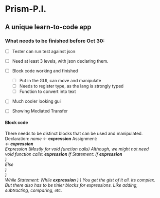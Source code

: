 # Prism-P.I.
## A unique learn-to-code app



### What needs to be finished before Oct 30:

- [ ] Tester can run test against json
- [ ] Need at least 3 levels, with json declaring them.
- [ ] Block code working and finished
  - [ ] Put in the GUI, can move and manipulate
  - [ ] Needs to register type, as the lang is strongly typed
  - [ ] Function to convert into text
- [ ] Much cooler looking gui
- [ ] Showing Mediated Transfer



#### Block code

There needs to be distinct blocks that can be used and manipulated.
Declaration:
<type> *name* <- **expression**
Assignment:    
<var> <- **expression**    
Expression (Mostly for void function calls)
Although, we might not need void function calls:
**expression**
If Statement:
If **expression**    
    )    
Else    
    )    
)    
While Statement:
While **expression**
    )
)
You get the gist of it all. its complex.
But there also has to be tinier blocks for expressions.
Like adding, subtracting, comparing, etc.



